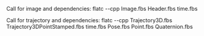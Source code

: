Call for image and dependencies:
    flatc --cpp Image.fbs Header.fbs time.fbs

Call for trajectory and dependencies:
    flatc --cpp Trajectory3D.fbs Trajectory3DPointStamped.fbs time.fbs Pose.fbs Point.fbs Quaternion.fbs